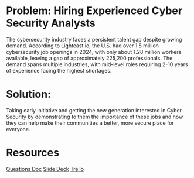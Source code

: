 # Problem: Hiring Experienced Cyber Security Analysts
The cybersecurity industry faces a persistent talent gap despite growing demand. According to Lightcast.io, the U.S. had over 1.5 million cybersecurity job openings in 2024, with only about 1.28 million workers available, leaving a gap of approximately 225,200 professionals. The demand spans multiple industries, with mid-level roles requiring 2-10 years of experience facing the highest shortages.

# Solution:
Taking early initiative and getting the new generation interested in Cyber Security by demonstrating to them the importance of these jobs and how they can help make their communities a better, more secure place for everyone.

# Resources
[Questions Doc](https://docs.google.com/document/d/1_NKoMTrUVEQpv139gwnkQdBKeVO_SKwk6kqwSMqP8uQ/edit?usp=sharing)
[Slide Deck](https://docs.google.com/presentation/d/11JnZ7to7eLzEkbAd9X936dCoOchcG8p10zernAKkH_M/edit?usp=sharing)
[Trello](https://trello.com/b/jx6fCUgQ/cybersecurity)

